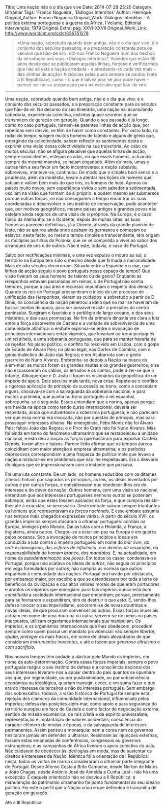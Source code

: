 Title: Uma nação não é o dia que vive
Date: 2014-07-28 23:20
Category: Ultramar
Tags: 'Franco Nogueira', 'Diálogos Interditos'
Author: Henrique
Original_Author: Franco Nogueira
Original_Work: Diálogos Interditos - A política externa portuguesa e a guerra de África, I Volume, Editorial Intervenção, 1979
Original_Extra: pág. XXVI-XXVII
Original_Work_Link: http://www.worldcat.org/oclc/836751278

><!-- PELICAN_BEGIN_SUMMARY -->«Uma nação, sobretudo quando bem antiga, não é o dia que vive: é o conjunto dos séculos passados, e a preparação constante para os séculos que hão-de vir», diz-nos Franco Nogueira num dos trechos da introdução aos seus *Diálogos Interditos*. Volvidos que estão 35 anos desde que se publicaram aquelas linhas, forçoso é verificarmos que não só está a nação arredada - e arredando-se cada vez mais - das «linhas de acção» históricas pelas quais sempre se pautou («até à III República»), como - o que é talvez pior, se pior pode haver - parece ser nula a preparação para os «séculos que hão-de vir».<!-- PELICAN_END_SUMMARY -->

---

Uma nação, sobretudo quando bem antiga, não é o dia que vive: é o conjunto dos séculos passados, e a preparação constante para os séculos que hão-de vir. No decurso do seu itinerário, uma nação vai acumulando sabedoria, experiência colectiva, instintos quase secretos que se transmitem de geração em geração. Quando o seu passado é já longo, como no caso português, tornam-se patentes linhas de acção que, por repetidas sem desvio, se têm de haver como constantes. Por outro lado, no rodar do tempo, surgem muitos homens de talento e alguns de génio que, emergindo da colectividade, sabem reflectir os sentimentos desta e exprimir uma visão dessa colectividade na sua trajectória. Ao cabo de muitos séculos, não se afigura plausível que aquelas linhas de acção, sempre coincidentes, estejam erradas, ou que esses homens, actuando sempre da mesma maneira, se hajam enganado. Além do mais, umas e outras têm a seu favor um facto incontroverso: a nação subsistiu, sobreviveu, manteve-se, continuou. De modo que o simples bom senso e a prudência, além da modéstia, levam a atentar nas lições de homens que sabiam e valiam bem mais do que nós, os homens de hoje. Apenas os países muito novos, sem experiência vivida e sem sabedoria sedimentada, oscilam na visão que formam de si próprio: e podem mesmo ser submersos porque outras forças, se não conseguirem a tempo encontrar as suas coordenadas e desenvolver o seu instinto de conservação. pode acontecer que, por motivos geográficos, mesmo países antigos e grandes povos não estejam ainda seguros de uma visão de si próprios. Na Europa, é o caso típico da Alemanha: se a Ocidente, depois de muitas lutas, as suas fronteiras parecem definitivas, já a Oriente, através da grande planície de leste, não se apurou ainda onde acabam os germanos e começam os eslavos: neste facto, ao mesmo tempo simples e transcendente, têm origem as múltiplas partilhas da Polónia, que se vê compelida a viver ao sabor dos arranques de uns e de outros. Não é este, todavia, o caso de Portugal.

Salvo por rectificações mínimas, e uma vez expulso o mouro ao sul, o território na Europa tem sido o mesmo desde que firmada a nacionalidade. Mais de oito séculos decorreram. Situado entre a Espanha e o mar, que linhas de acção seguiu o povo português nesse espaço de tempo? Que visão tiveram os seus homens de talento ou de génio? Enquanto as *Hespanhas* estavam parceladas em reinos, o de Portugal não sentia temores, porque a sua área e recursos impunham o respeito dos demais. Quando os reis de Portugal pressentiram o início de um processo de unificação das *Hespanhas*, vieram os cuidados: e sobretudo a partir de D. Dinis, na consciência da nação penetrou a ideia que no mar se haveriam de buscar pontos de apoio, para ser possível resistir a pressões do centro peninsular. Surgiram o fascínio e o sortilégio do largo oceano, e dos seus mistérios, e das suas promessas. No fim da primeira dinastia era clara a luta entre a força absorvente de Castela e a vontade de sobrevivência de uma comunidade atlântica: o embate exprimia-se entre a invocação de princípios internacionais então vigentes, que levariam ao trono português um rei alheio, e uma soberania portuguesa, que para se manter haveria de os rejeitar. No plano político, o conflito foi resolvido em Lisboa, com o golpe de Estado de Álvaro Pais; no plano legal, nas Cortes de Coimbra, com o génio dialéctico de João das Regras; e em Aljubarrota com o génio guerreiro de Nuno Álvares. Embrenha-se depois a Nação na busca do além-mar: se muitos foram os grandes nautas e os grandes guerreiros, e se não escassearam os sábios, os letrados e os santos, pode dizer-se que o Infante, Albuquerque e D. João II foram os visionários da geopolítica de um império de apoio. Dois séculos mais tarde, nova crise. Repete-se o conflito: a rigorosa aplicação do princípio da sucessão ao trono, como a concebiam alguns, chocava-se com a salvaguarda da soberania nacional; e para muitos a primeira, que punha no trono português o rei espanhol, sobrepunha-se à segunda. Esses entendiam que a norma, apenas porque era havida na época como tendo curso internacional, deveria ser respeitada, ainda que subvertesse a soberania portuguesa; e não pareciam ver que essa norma era invocada, não por questão de princípio, mas para prosseguir interesses alheios. Na emergência, Febo Moniz não foi Álvaro Pais; faltou João das Regras; e o Prior do Crato não foi Nuno Álvares. Mas foi ainda em torno do fenómeno ultramarino que se restabeleceu a unidade nacional, e esta deu à nação as forças que bastaram para expulsar Castela. Depois, foram altos e baixos. Parece lícito afirmar que os tempos áureos coincidiram com maior atenção à empresa ultramarina; e os períodos depressivos correspondiam a uma fraqueza de política mole que levava a nação a misturar-se em problemas que não lhe respeitavam. Era o desvario de alguns que se impressionavam com o instante que passava.

Foi uma luta constante. De um lado, os homens seduzidos com os ditames alheios: tinham por sagrados os princípios, as leis, os ideais inventados por outros e por outras forças, e consideravam que obedecer-lhes era do interesse e do dever da nação. Outros homens, com uma visão só nacional, entendiam que aos interesses portugueses nenhuns outros se poderiam sobrepor, ainda que estes fossem apoiados na força, e que cumpria resistir-lhes até à exaustão, se necessário. Deste embate saíram sempre triunfantes os homens que representavam as *forças nacionais*. E esse embate assumiu nos tempos mais chegados expressões várias. A partir do século XVII, os grandes impérios sempre atacaram o ultramar português: cordiais na Europa, inimigos pelo Mundo. Daí as lutas com a Holanda, a França, a Inglaterra, ainda outros. Chegou-se a estar em paz na Europa e em guerra pelos oceanos. Sob a invocação de muitos princípios e ideais era conduzida a luta contra o império português: em nome do *mar livre*, do *anti-esclavagismo*, das *esferas de influência*, dos *direitos de ocupação*, da *responsabilidade do homem branco*, dos *mandatos*. E, na actualidade, em nome da *autodeterminação dos povos*. Em todos os casos, condenava-se Portugal, porque não acatava os ideais de *outros*, não seguia os princípios em voga formulados por *outros*, não cumpria as normas que *outros* impunham à comunidade das nações. Portugal era havido por obstáculo, por embaraço maior, por escolho a que se estendessem por toda a terra os benefícios da civilização e dos altos valores morais de que eram portadores e arautos os impérios que emergiam: para tais impérios nunca está *bem constituída* a sociedade internacional que encontram; porque, precisamente para se formarem e expandirem, têm de destruir o que *está*. E, sendo-lhes defeso invocar o seu imperialismo, socorrem-se de novas doutrinas e novas ideias, de que procuram convencer os outros. Essas forças imperiais actuam em nome de uma doutrina ou outra, servem-se de meios ou países interpostos, utilizam organismos internacionais que manipulam. Os impérios, e os organismos internacionais que lhes obedecem, procedem sempre como quem possui um mandato providencial: vão sempre *libertar, ajudar, proteger* os mais fracos, em nome de ideais alevantados de que consideram *instrumentos inocentes*, e até o fazem por *generoso altruísmo* e *com sacrifício*.

Nos nossos tempos têm andado a alastrar pelo Mundo os impérios, em nome da auto-determinação. Contra essas forças imperiais, sempre o povo português reagiu: o seu instinto de defesa e a consciência nacional dos seus interesses levaram-nos a apoiar dentro do país quantos se opunham aos que, por ingenuidade, ou por pusilanimidade, ou por subserviência económica ou ideológica, queriam transigir, ceder, e em suma fazer o que era do interesse de terceiros e não do interesse português. Sem embargo dos sobressaltos, todavia, a visão histórica de Portugal foi sempre esta: rejeição dos clamores da comunidade internacional, influenciada pelos impérios; defesa das posições além-mar, como apoio e para segurança do território europeu em face de Castela e como factor de negociação externa; sentido de missão ecuménica, de raiz cristã e de espírito universalista; representação e implantação de valores ocidentais; consciência do carácter efémero de modas e épocas, e da salvaguarda de interesses permanentes. Assim pensou a monarquia: nem a coroa nem os governos hesitaram jamais em defender o ultramar. Resistiram às injunções externas, fossem estas emanadas de conferências, congressos ou governos estrangeiros; e as campanhas de África tiveram o apoio colectivo do país. Não cuidaram de obedecer às ideologias em moda, mas de sustentar os direitos e interesses da Nação. Idêntica foi a orientação da I República: nesta, todos os vultos de marca consideraram o ultramar parte integrante de Portugal. Desde Afonso Costa a Brito Camacho, desde Norton de Matos a João Chagas, desde António José de Almeida a Cunha Leal - não há uma excepção. E daquela orientação não se desviou a II República: a manutenção do património ultramarino foi ponto fundamental do seu ideário político. Foi este o perfil que a Nação criou e que defendeu e transmitiu de geração em geração.

Até à III República.
